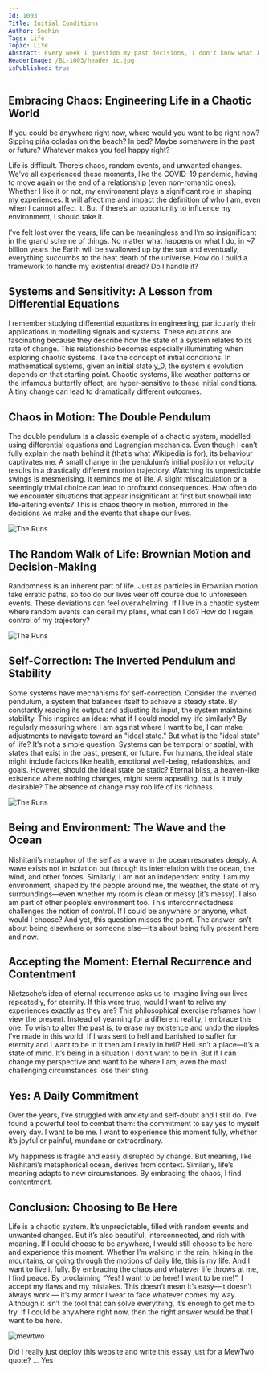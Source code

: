 ```yaml
---
Id: 1003
Title: Initial Conditions
Author: Snehin
Tags: Life
Topic: Life
Abstract: Every week I question my past decisions, I don't know what I am doing and whether I should have quit my job.
HeaderImage: /BL-1003/header_ic.jpg
isPublished: true
---
```


## Embracing Chaos: Engineering Life in a Chaotic World
If you could be anywhere right now, where would you want to be right now? Sipping piña coladas on the beach? In bed? Maybe somehwere in the past or future?  Whatever makes you feel happy right?

Life is difficult. There’s chaos, random events, and unwanted changes. We’ve all experienced these moments, like the COVID-19 pandemic, having to move again or the end of a relationship (even non-romantic ones). Whether I like it or not, my environment plays a significant role in shaping my experiences. It will affect me and impact the definition of who I am, even when I cannot affect it. But if there’s an opportunity to influence my environment, I should take it.

I’ve felt lost over the years, life can be meaningless and I’m so insignificant in the grand scheme of things. No matter what happens or what I do, in ~7 billion years the Earth will be swallowed up by the sun and eventually, everything succumbs to the heat death of the universe. How do I build a framework to handle my existential dread? Do I handle it?


## Systems and Sensitivity: A Lesson from Differential Equations
I remember studying differential equations in engineering, particularly their applications in modelling signals and systems. These equations are fascinating because they describe how the state of a system relates to its rate of change. This relationship becomes especially illuminating when exploring chaotic systems.
Take the concept of initial conditions. In mathematical systems, given an initial state y_0, the system's evolution depends on that starting point. Chaotic systems, like weather patterns or the infamous butterfly effect, are hyper-sensitive to these initial conditions. A tiny change can lead to dramatically different outcomes.

## Chaos in Motion: The Double Pendulum
The double pendulum is a classic example of a chaotic system, modelled using differential equations and Lagrangian mechanics. Even though I can’t fully explain the math behind it (that’s what Wikipedia is for), its behaviour captivates me. A small change in the pendulum’s initial position or velocity results in a drastically different motion trajectory. Watching its unpredictable swings is mesmerising.
It reminds me of life. A slight miscalculation or a seemingly trivial choice can lead to profound consequences. How often do we encounter situations that appear insignificant at first but snowball into life-altering events? This is chaos theory in motion, mirrored in the decisions we make and the events that shape our lives.

![The Runs](/BL-1003/double_pendulum.gif)

## The Random Walk of Life: Brownian Motion and Decision-Making
Randomness is an inherent part of life. Just as particles in Brownian motion take erratic paths, so too do our lives veer off course due to unforeseen events. These deviations can feel overwhelming. If I live in a chaotic system where random events can derail my plans, what can I do? How do I regain control of my trajectory?

![The Runs](/BL-1003/random_walk_3d.gif)

## Self-Correction: The Inverted Pendulum and Stability
Some systems have mechanisms for self-correction. Consider the inverted pendulum, a system that balances itself to achieve a steady state. By constantly reading its output and adjusting its input, the system maintains stability. This inspires an idea: what if I could model my life similarly? By regularly measuring where I am against where I want to be, I can make adjustments to navigate toward an "ideal state."
But what is the "ideal state" of life? It’s not a simple question. Systems can be temporal or spatial, with states that exist in the past, present, or future. For humans, the ideal state might include factors like health, emotional well-being, relationships, and goals. However, should the ideal state be static? Eternal bliss, a heaven-like existence where nothing changes, might seem appealing, but is it truly desirable? The absence of change may rob life of its richness.

![The Runs](/BL-1003/two_inverted_pendulums_oscillation.gif)

## Being and Environment: The Wave and the Ocean
Nishitani’s metaphor of the self as a wave in the ocean resonates deeply. A wave exists not in isolation but through its interrelation with the ocean, the wind, and other forces. Similarly, I am not an independent entity. I am my environment, shaped by the people around me, the weather, the state of my surroundings—even whether my room is clean or messy (it’s messy). I also am part of other people’s environment too.
This interconnectedness challenges the notion of control. If I could be anywhere or anyone, what would I choose? And yet, this question misses the point. The answer isn’t about being elsewhere or someone else—it’s about being fully present here and now.

## Accepting the Moment: Eternal Recurrence and Contentment
Nietzsche’s idea of eternal recurrence asks us to imagine living our lives repeatedly, for eternity. If this were true, would I want to relive my experiences exactly as they are? This philosophical exercise reframes how I view the present. Instead of yearning for a different reality, I embrace this one. To wish to alter the past is, to erase my existence and undo the ripples I’ve made in this world.
If I was sent to hell and banished to suffer for eternity and I want to be in it then am I really in hell? Hell isn’t a place—it’s a state of mind. It’s being in a situation I don’t want to be in. But if I can change my perspective and want to be where I am, even the most challenging circumstances lose their sting. 

## Yes: A Daily Commitment
Over the years, I’ve struggled with anxiety and self-doubt and I still do. I’ve found a powerful tool to combat them: the commitment to say yes to myself every day. I want to be me. I want to experience this moment fully, whether it’s joyful or painful, mundane or extraordinary.

My happiness is fragile and easily disrupted by change. But meaning, like Nishitani’s metaphorical ocean, derives from context. Similarly, life’s meaning adapts to new circumstances. By embracing the chaos, I find contentment. 

## Conclusion: Choosing to Be Here
Life is a chaotic system. It’s unpredictable, filled with random events and unwanted changes. But it’s also beautiful, interconnected, and rich with meaning. If I could choose to be anywhere, I would still choose to be here and experience this moment. Whether I’m walking in the rain, hiking in the mountains, or going through the motions of daily life, this is my life. And I want to live it fully.
By embracing the chaos and whatever life throws at me, I find peace. By proclaiming “Yes! I want to be here! I want to be me!”, I accept my flaws and my mistakes. This doesn’t mean it’s easy—it doesn’t always work — it’s my armor I wear to face whatever comes my way. Although it isn’t the tool that can solve everything, it’s enough to get me to try. If I could be anywhere right now, then the right answer would be that I want to be here.

![mewtwo](/BL-1003/mewtwo.jpg)

Did I really just deploy this website and write this essay just for a MewTwo quote? ... Yes